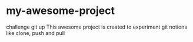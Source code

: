 # my-awesome-project
 challenge git up
 This awesome project is created to experiment git notions like clone, push and pull
